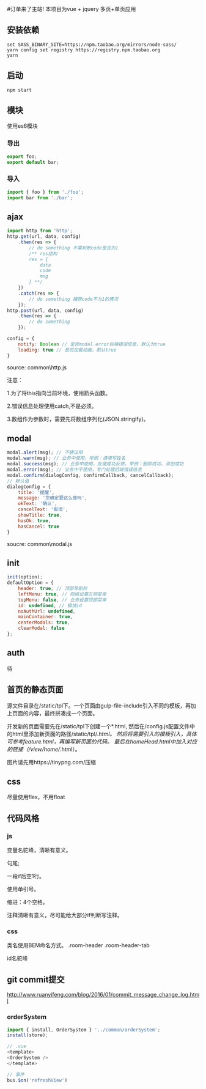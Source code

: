 #订单来了主站!
本项目为vue + jquery 多页+单页应用
## 安装依赖
```shell
set SASS_BINARY_SITE=https://npm.taobao.org/mirrors/node-sass/
yarn config set registry https://registry.npm.taobao.org
yarn
```


## 启动
```shell
npm start
```

## 模块
使用es6模块
### 导出
```js
export foo;
export default bar;
```
### 导入
```js
import { foo } from './foo';
import bar from './bar';
````

## ajax
```js
import http from 'http';
http.get(url, data, config)
    .then(res => {
        // do something 不需判断code是否为1
        /** res结构
        res = {
            data
            code
            msg
        } **/
    })
    .catch(res => {
        // do something 捕获code不为1的情况
    });
http.post(url, data, config)
    .then(res => {
        // do something
    });
```
```js
config = {
    notify: Boolean // 是否modal.error后端错误信息，默认为true
    loading: true // 是否加载动画，默认true
}
````
source: common\http.js

注意：

1.为了将this指向当前环境，使用箭头函数。

2.错误信息处理使用catch,不是必须。

3.数组作为参数时，需要先将数组序列化(JSON.stringify)。

## modal
```js
modal.alert(msg); // 不建议用
modal.warn(msg); // 业务中使用，举例：请填写姓名
modal.success(msg); // 业务中使用，处理成功反馈，举例：删除成功，添加成功
modal.error(msg); // 业务中不使用，专门处理后端错误信息
modal.confirm(dialogConfig, confirmCallback, cancelCallback);
// 默认值
dialogConfig = {
    title: '提醒',
    message: '您确定要这么做吗',
    okText: '确认',
    cancelText: '取消',
    showTitle: true,
    hasOk: true,
    hasCancel: true
}
```
soucre: common\modal.js

## init
```js
init(option);
defaultOption = {
    header: true, // 顶部导航栏
    leftMenu: true, // 网络设置左侧菜单
    topMenu: false, // 业务设置顶部菜单
    id: undefined, // 模块id
    noAuthUrl: undefined,
    mainContainer: true,
    centerModals: true,
    clearModal: false
};
```
## auth
待

## 首页的静态页面

源文件目录在/static/tpl下。一个页面由gulp-file-include引入不同的模板，再加上页面的内容，最终拼凑成一个页面。

开发新的页面需要先在/static/tpl下创建一个*.html, 然后在/config.js配置文件中的html里添加新页面的路径/static/tpl/*.html。
然后将需要引入的模板引入，具体可参考feature.html，再编写新页面的代码。
最后在homeHead.html中加入对应的链接（/view/home/*.html）。

图片请先用https://tinypng.com/压缩

## css
尽量使用flex，不用float

## 代码风格

### js
变量名驼峰，清晰有意义。

句尾;

一段if后空1行。

使用单引号。

缩进：4个空格。

注释清晰有意义，尽可能给大部分if判断写注释。

### css
类名使用BEM命名方式。 .room-header .room-header-tab

id名驼峰

## git commit提交
http://www.ruanyifeng.com/blog/2016/01/commit_message_change_log.html

### orderSystem
```js
import { install, OrderSystem } '../common/orderSystem';
install(store);

// .vue
<template>
<OrderSystem />
</template>

// 事件
bus.$on('refreshView')
```
